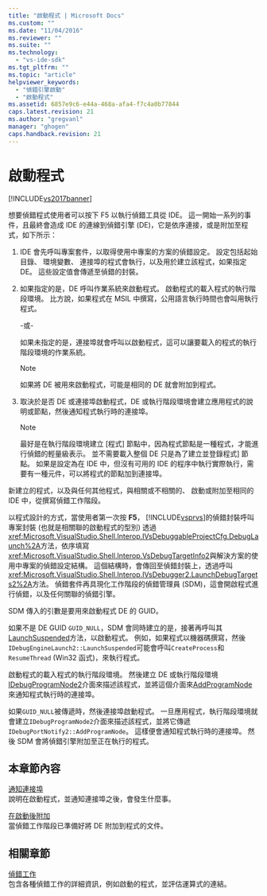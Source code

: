 ```yaml
---
title: "啟動程式 | Microsoft Docs"
ms.custom: ""
ms.date: "11/04/2016"
ms.reviewer: ""
ms.suite: ""
ms.technology: 
  - "vs-ide-sdk"
ms.tgt_pltfrm: ""
ms.topic: "article"
helpviewer_keywords: 
  - "偵錯引擎啟動"
  - "啟動程式"
ms.assetid: 6857e9c6-e44a-468a-afa4-f7c4a0b77844
caps.latest.revision: 21
ms.author: "gregvanl"
manager: "ghogen"
caps.handback.revision: 21
---
```

# 啟動程式
[!INCLUDE[vs2017banner](../../code-quality/includes/vs2017banner.md)]

想要偵錯程式使用者可以按下 F5 以執行偵錯工具從 IDE。  這一開始一系列的事件，且最終會造成 IDE 的連線到偵錯引擎 \(DE\)，它是依序連接，或是附加至程式，如下所示：  
  
1.  IDE 會先呼叫專案套件，以取得使用中專案的方案的偵錯設定。  設定包括起始目錄、 環境變數、 連接埠的程式會執行，以及用於建立該程式，如果指定 DE。  這些設定值會傳遞至偵錯的封裝。  
  
2.  如果指定的是，DE 呼叫作業系統來啟動程式。  啟動程式的載入程式的執行階段環境。  比方說，如果程式在 MSIL 中撰寫，公用語言執行時間也會叫用執行程式。  
  
     \-或\-  
  
     如果未指定的是，連接埠就會呼叫以啟動程式，這可以讓要載入的程式的執行階段環境的作業系統。  
  
    > [!NOTE]
    >  如果將 DE 被用來啟動程式，可能是相同的 DE 就會附加到程式。  
  
3.  取決於是否 DE 或連接埠啟動程式，DE 或執行階段環境會建立應用程式的說明或節點，然後通知程式執行時的連接埠。  
  
    > [!NOTE]
    >  最好是在執行階段環境建立 \[程式\] 節點中，因為程式節點是一種程式，才能進行偵錯的輕量級表示。  並不需要載入整個 DE 只是為了建立並登錄程式\] 節點。  如果是設定為在 IDE 中，但沒有可用的 IDE 的程序中執行實際執行，需要有一種元件，可以將程式的節點加到連接埠。  
  
 新建立的程式，以及與任何其他程式，與相關或不相關的、 啟動或附加至相同的 IDE 中，從撰寫偵錯工作階段。  
  
 以程式設計的方式，當使用者第一次按 **F5**， [!INCLUDE[vsprvs](../../code-quality/includes/vsprvs_md.md)]的偵錯封裝呼叫專案封裝 \(也就是相關聯的啟動程式的型別\) 透過<xref:Microsoft.VisualStudio.Shell.Interop.IVsDebuggableProjectCfg.DebugLaunch%2A>方法，依序填寫<xref:Microsoft.VisualStudio.Shell.Interop.VsDebugTargetInfo2>與解決方案的使用中專案的偵錯設定結構。  這個結構時，會傳回至偵錯封裝上，透過呼叫<xref:Microsoft.VisualStudio.Shell.Interop.IVsDebugger2.LaunchDebugTargets2%2A>方法。  偵錯套件再具現化工作階段的偵錯管理員 \(SDM\)，這會開啟程式進行偵錯，以及任何關聯的偵錯引擎。  
  
 SDM 傳入的引數是要用來啟動程式 DE 的 GUID。  
  
 如果不是 DE GUID `GUID_NULL`，SDM 會同時建立的是，接著再呼叫其[LaunchSuspended](../../extensibility/debugger/reference/idebugenginelaunch2-launchsuspended.md)方法，以啟動程式。  例如，如果程式以機器碼撰寫，然後`IDebugEngineLaunch2::LaunchSuspended`可能會呼叫`CreateProcess`和`ResumeThread` \(Win32 函式\)，來執行程式。  
  
 啟動程式的載入程式的執行階段環境。  然後建立 DE 或執行階段環境[IDebugProgramNode2](../../extensibility/debugger/reference/idebugprogramnode2.md)介面來描述該程式，並將這個介面來[AddProgramNode](../../extensibility/debugger/reference/idebugportnotify2-addprogramnode.md)來通知程式執行時的連接埠。  
  
 如果`GUID_NULL`被傳遞時，然後連接埠啟動程式。  一旦應用程式，執行階段環境就會建立`IDebugProgramNode2`介面來描述該程式，並將它傳遞`IDebugPortNotify2::AddProgramNode`。  這樣便會通知程式執行時的連接埠。  然後 SDM 會將偵錯引擎附加至正在執行的程式。  
  
## 本章節內容  
 [通知連接埠](../../extensibility/debugger/notifying-the-port.md)  
 說明在啟動程式，並通知連接埠之後，會發生什麼事。  
  
 [在啟動後附加](../../extensibility/debugger/attaching-after-a-launch.md)  
 當偵錯工作階段已準備好將 DE 附加到程式的文件。  
  
## 相關章節  
 [偵錯工作](../../extensibility/debugger/debugging-tasks.md)  
 包含各種偵錯工作的詳細資訊，例如啟動的程式，並評估運算式的連結。